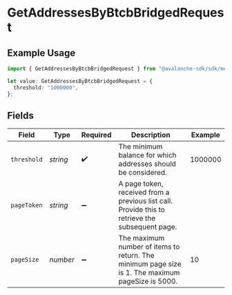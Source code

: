 # GetAddressesByBtcbBridgedRequest

## Example Usage

```typescript
import { GetAddressesByBtcbBridgedRequest } from "@avalanche-sdk/sdk/metrics/models/operations";

let value: GetAddressesByBtcbBridgedRequest = {
  threshold: "1000000",
};
```

## Fields

| Field                                                                                            | Type                                                                                             | Required                                                                                         | Description                                                                                      | Example                                                                                          |
| ------------------------------------------------------------------------------------------------ | ------------------------------------------------------------------------------------------------ | ------------------------------------------------------------------------------------------------ | ------------------------------------------------------------------------------------------------ | ------------------------------------------------------------------------------------------------ |
| `threshold`                                                                                      | *string*                                                                                         | :heavy_check_mark:                                                                               | The minimum balance for which addresses should be considered.                                    | 1000000                                                                                          |
| `pageToken`                                                                                      | *string*                                                                                         | :heavy_minus_sign:                                                                               | A page token, received from a previous list call. Provide this to retrieve the subsequent page.  |                                                                                                  |
| `pageSize`                                                                                       | *number*                                                                                         | :heavy_minus_sign:                                                                               | The maximum number of items to return. The minimum page size is 1. The maximum pageSize is 5000. | 10                                                                                               |